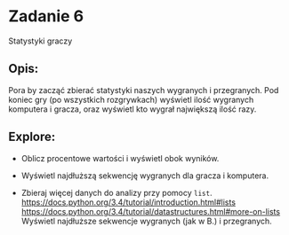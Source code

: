 # Zadanie 6

Statystyki graczy

## Opis:

Pora by zacząć zbierać statystyki naszych wygranych i przegranych.
Pod koniec gry (po wszystkich rozgrywkach) wyświetl ilość wygranych komputera i gracza, oraz wyświetl kto wygrał największą ilość razy.

## Explore:

* Oblicz procentowe wartości i wyświetl obok wyników.

* Wyświetl najdłuższą sekwencję wygranych dla gracza i komputera.

* Zbieraj więcej danych do analizy przy pomocy `list`. 
https://docs.python.org/3.4/tutorial/introduction.html#lists
https://docs.python.org/3.4/tutorial/datastructures.html#more-on-lists
Wyświetl najdłuższe sekwencje wygranych (jak w B.) i przegranych.